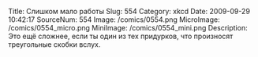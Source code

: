 Title: Слишком мало работы 
Slug: 554 
Category: xkcd 
Date: 2009-09-29 10:42:17 
SourceNum: 554 
Image: /comics/0554.png 
MicroImage: /comics/0554_micro.png 
MiniImage: /comics/0554_mini.png 
Description: Это ещё сложнее, если ты один из тех придурков, что произносят треугольные скобки вслух. 

